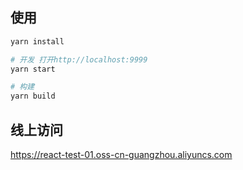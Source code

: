 ## 使用

```bash
yarn install

# 开发 打开http://localhost:9999
yarn start

# 构建
yarn build
```


## 线上访问

https://react-test-01.oss-cn-guangzhou.aliyuncs.com